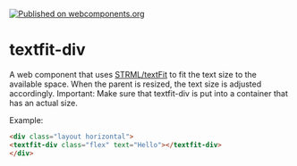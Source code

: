 [![Published on webcomponents.org](https://img.shields.io/badge/webcomponents.org-published-blue.svg)](https://www.webcomponents.org/element/Protoss78/textfit-div)

# textfit-div
A web component that uses <a href="https://github.com/STRML/textFit">STRML/textFit</a> to fit the text size to the available space. When the parent is resized, the text size is adjusted accordingly.
Important: Make sure that textfit-div is put into a container that has an actual size.

Example:
<!--
```
<custom-element-demo>
  <template>
    <script src="../webcomponentsjs/webcomponents-lite.js"></script>
    <link rel="import" href="../iron-flex-layout/iron-flex-layout-classes.html">
    <link rel="import" href="textfit-div.html">
    <style is="custom-style">
      #container {
        display: block;
        height: 400px;
        width: 400px;
      }
    </style>
    <div id="container">
      <next-code-block></next-code-block>
    </div>
  </template>
</custom-element-demo>
```
-->
```html
<div class="layout horizontal">
<textfit-div class="flex" text="Hello"></textfit-div>
</div>
```
